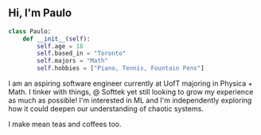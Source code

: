 ## Hi, I'm Paulo
```python
class Paulo:
    def __init__(self):
        self.age = 18
        self.based_in = "Toronto"
        self.majors = "Math"
        self.hobbies = ["Piano, Tennis, Fountain Pens"]
```

I am an aspiring software engineer currently at UofT majoring in Physica + Math. I tinker with
things, @ Softtek yet still looking to grow my experience as much as possible! I'm interested in ML
and I'm independently exploring how it could deepen our understanding of chaotic systems.

I make mean teas
and coffees too.
